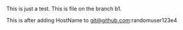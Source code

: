 This is just a test. This is file on the branch b1.

This is after adding HostName to git@github.com:randomuser123e4